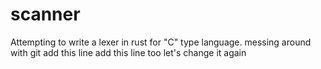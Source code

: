 # scanner
Attempting to write a lexer in rust for "C" type language. 
messing around with git
add this line
add this line too
let's change it again

